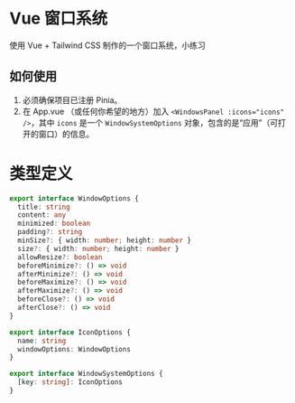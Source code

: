 # Vue 窗口系统

使用 Vue + Tailwind CSS 制作的一个窗口系统，小练习

## 如何使用

1. 必须确保项目已注册 Pinia。
1. 在 App.vue （或任何你希望的地方）加入 `<WindowsPanel :icons="icons" />`，其中 `icons` 是一个 `WindowSystemOptions` 对象，包含的是“应用”（可打开的窗口）的信息。

# 类型定义

```ts
export interface WindowOptions {
  title: string
  content: any
  minimized: boolean
  padding?: string
  minSize?: { width: number; height: number }
  size?: { width: number; height: number }
  allowResize?: boolean
  beforeMinimize?: () => void
  afterMinimize?: () => void
  beforeMaximize?: () => void
  afterMaximize?: () => void
  beforeClose?: () => void
  afterClose?: () => void
}

export interface IconOptions {
  name: string
  windowOptions: WindowOptions
}

export interface WindowSystemOptions {
  [key: string]: IconOptions
}
```
